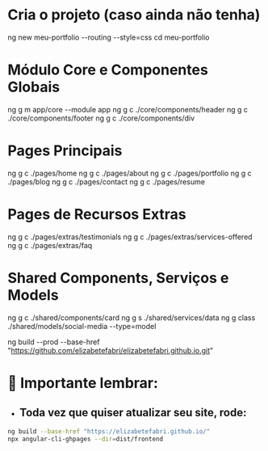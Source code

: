# Cria o projeto (caso ainda não tenha)
ng new meu-portfolio --routing --style=css
cd meu-portfolio

# Módulo Core e Componentes Globais
ng g m app/core --module app
ng g c ./core/components/header
ng g c ./core/components/footer
ng g c ./core/components/div

# Pages Principais
ng g c ./pages/home
ng g c ./pages/about
ng g c ./pages/portfolio
ng g c ./pages/blog
ng g c ./pages/contact
ng g c ./pages/resume

# Pages de Recursos Extras
ng g c ./pages/extras/testimonials
ng g c ./pages/extras/services-offered
ng g c ./pages/extras/faq

# Shared Components, Serviços e Models
ng g c ./shared/components/card
ng g s ./shared/services/data
ng g class ./shared/models/social-media --type=model

ng build --prod --base-href "https://github.com/elizabetefabri/elizabetefabri.github.io.git"

# 📍 Importante lembrar:
- ## Toda vez que quiser atualizar seu site, rode:

```bash
ng build --base-href "https://elizabetefabri.github.io/"
npx angular-cli-ghpages --dir=dist/frontend
```
